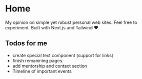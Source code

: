 # Home

My opinion on simple yet robust personal web sites. Feel free to experiment. Built with Next.js and Tailwind ❤️.

## Todos for me

- create special text component (support for links)
- finish remanining pages.
- add mentorship and contact section
- Timeline of important events
